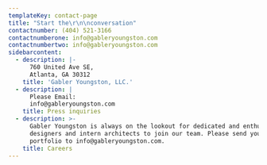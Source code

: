 ```yaml
---
templateKey: contact-page
title: "Start the\r\n\nconversation"
contactnumber: (404) 521-3166
contactnumberone: info@gableryoungston.com
contactnumbertwo: info@gableryoungston.com
sidebarcontent:
  - description: |-
      760 United Ave SE,
      Atlanta, GA 30312
    title: 'Gabler Youngston, LLC.'
  - description: |
      Please Email:
      info@gableryoungston.com
    title: Press inquiries
  - description: >-
      Gabler Youngston is always on the lookout for dedicated and enthusiastic
      designers and intern architects to join our team. Please send your CV and
      portfolio to info@gableryoungston.com.
    title: Careers
---
```



